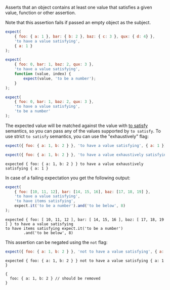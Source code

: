 Asserts that an object contains at least one value that satisfies a given
value, function or other assertion.

Note that this assertion fails if passed an empty object as the subject.

```javascript
expect(
    { foo: { a: 1 }, bar: { b: 2 }, baz: { c: 3 }, qux: { d: 4} },
    'to have a value satisfying',
    { a: 1 }
);

expect(
    { foo: 0, bar: 1, baz: 2, qux: 3 },
    'to have a value satisfying',
    function (value, index) {
        expect(value, 'to be a number');
    }
);

expect(
    { foo: 0, bar: 1, baz: 2, qux: 3 },
    'to have a value satisfying',
    'to be a number'
);
```

The expected value will be matched against the value with
[to satisfy](/assertions/any/to-satisfy/) semantics, so you can pass any of the
values supported by `to satisfy`. To use strict `to satisfy` semantics, you can
use the "exhaustively" flag:

```javascript
expect({ foo: { a: 1, b: 2 } }, 'to have a value satisfying', { a: 1 });
```

```javascript
expect({ foo: { a: 1, b: 2 } }, 'to have a value exhaustively satisfying', { a: 1 });
```

```output
expected { foo: { a: 1, b: 2 } } to have a value exhaustively satisfying { a: 1 }
```

In case of a failing expectation you get the following output:

```javascript
expect(
    { foo: [10, 11, 12], bar: [14, 15, 16], baz: [17, 18, 19] },
    'to have a value satisfying',
    'to have items satisfying',
    expect.it('to be a number').and('to be below', 8)
);
```

```output
expected { foo: [ 10, 11, 12 ], bar: [ 14, 15, 16 ], baz: [ 17, 18, 19 ] } to have a value satisfying
to have items satisfying expect.it('to be a number')
        .and('to be below', 8)
```

This assertion can be negated using the `not` flag:

```javascript
expect({ foo: { a: 1, b: 2 } }, 'not to have a value satisfying', { a: 1 });
```

```output
expected { foo: { a: 1, b: 2 } } not to have a value satisfying { a: 1 }

{
  foo: { a: 1, b: 2 } // should be removed
}
```
